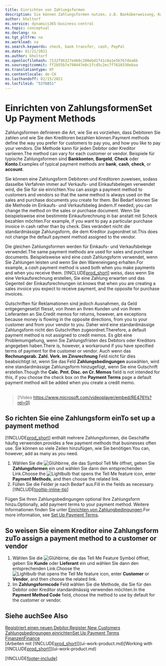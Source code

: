 ```yaml
---
title: Einrichten von Zahlungsformen
description: Sie können Zahlungsformen nutzen, z.B. Banküberweisung, Kasse oder Paypal, um festzulegen, wie eine Rechnung bezahlt wird.
author: bholtorf
ms.service: dynamics365-business-central
ms.topic: conceptual
ms.devlang: na
ms.tgt_pltfrm: na
ms.workload: na
ms.search.keywords: check, bank transfer, cash, PayPal
ms.date: 01/21/2021
ms.author: bholtorf
ms.openlocfilehash: 7132f96327e468c200ebd1f41c0a1e5b767dea6b
ms.sourcegitcommit: ff2b55b7e790447e0c1fcd5c2ec7f7610338ebaa
ms.translationtype: HT
ms.contentlocale: de-CH
ms.lasthandoff: 02/15/2021
ms.locfileid: "5376851"
---
```

# <a name="set-up-payment-methods"></a><span data-ttu-id="3bb1e-103">Einrichten von Zahlungsformen</span><span class="sxs-lookup"><span data-stu-id="3bb1e-103">Set Up Payment Methods</span></span>

<span data-ttu-id="3bb1e-104">Zahlungsformen definieren die Art, wie Sie es vorziehen, dass Debitoren Sie zahlen und wie Sie den Kreditoren bezahlen können.</span><span class="sxs-lookup"><span data-stu-id="3bb1e-104">Payment methods define the way you prefer for customers to pay you, and how you like to pay your vendors.</span></span> <span data-ttu-id="3bb1e-105">Die Methode kann für jeden Debitor oder Kreditor variieren.</span><span class="sxs-lookup"><span data-stu-id="3bb1e-105">The method can vary for each customer or vendor.</span></span> <span data-ttu-id="3bb1e-106">Beispiele für typische Zahlungsformen sind **Bankkonten**, **Bargeld**, **Check** oder **Konto**.</span><span class="sxs-lookup"><span data-stu-id="3bb1e-106">Examples of typical payment methods are **bank**, **cash**, **check**, or **account**.</span></span>

<span data-ttu-id="3bb1e-107">Sie können eine Zahlungsform Debitoren und Kreditoren zuweisen, sodass dasselbe Verfahren  immer auf Verkaufs- und Einkaufsbelegen verwendet wird, die Sie für sie einrichten.</span><span class="sxs-lookup"><span data-stu-id="3bb1e-107">You can assign a payment method to customers and vendors so that the same method is always used on the sales and purchase documents you create for them.</span></span> <span data-ttu-id="3bb1e-108">Bei Bedarf können Sie die Methode im Einkaufs- und Verkaufsbeleg ändern.</span><span class="sxs-lookup"><span data-stu-id="3bb1e-108">If needed, you can change the method on the sales or purchase document.</span></span> <span data-ttu-id="3bb1e-109">Wenn Sie beispielsweise eine bestimmte Einkaufsrechnung in bar anstatt mit Scheck bezahlen möchten.</span><span class="sxs-lookup"><span data-stu-id="3bb1e-109">For example, if you want to pay a particular purchase invoice in cash rather than by check.</span></span> <span data-ttu-id="3bb1e-110">Dies verändert nicht die standardmässige Zahlungsform, die dem Kreditor zugeordnet ist.</span><span class="sxs-lookup"><span data-stu-id="3bb1e-110">This does not change the default payment method assigned to the vendor.</span></span>

<span data-ttu-id="3bb1e-111">Die gleichen Zahlungsformen werden für Einkaufs- und Verkaufsbelege verwendet.</span><span class="sxs-lookup"><span data-stu-id="3bb1e-111">The same payment methods are used for sales and purchase documents.</span></span> <span data-ttu-id="3bb1e-112">Beispielsweise wird eine _cash_ Zahlungsform verwendet, wenn Sie Zahlungen leisten und wenn Sie den Wareneingang erhalten.</span><span class="sxs-lookup"><span data-stu-id="3bb1e-112">For example, a _cash_ payment method is used both when you make payments and when you receive them.</span></span> [!INCLUDE[prod_short](includes/prod_short.md)] <span data-ttu-id="3bb1e-113">weiss, dass wenn Sie eine Verkaufsrechnung erstellen, Sie eine Zahlung erwarten und das Gegenteil der Einkaufsrechnungen ist.</span><span class="sxs-lookup"><span data-stu-id="3bb1e-113">knows that when you are creating a sales invoice you expect to receive payment, and the opposite for purchase invoices.</span></span>

<span data-ttu-id="3bb1e-114">Gutschriften für Reklamationen sind jedoch Ausnahmen, da Geld entgegengesetzt fliesst, von Ihnen an Ihren Kunden und von Ihrem Lieferanten an Sie.</span><span class="sxs-lookup"><span data-stu-id="3bb1e-114">Credit memos for returns, however, are exceptions because money is flowing in the opposite directions, from you to your customer and from your vendor to you.</span></span> <span data-ttu-id="3bb1e-115">Daher wird eine standardmässige Zahlungsform nicht den Gutschriften zugeordnet.</span><span class="sxs-lookup"><span data-stu-id="3bb1e-115">Therefore, a default payment method is not assigned to credit memos.</span></span> <span data-ttu-id="3bb1e-116">Es gibt eine Problemumgehung, wenn Sie Zahlungsfristen des Debitors oder Kreditors angegeben haben.</span><span class="sxs-lookup"><span data-stu-id="3bb1e-116">There is, however, a workaround if you have specified terms of payment for the customer or vendor.</span></span> <span data-ttu-id="3bb1e-117">Auch wenn das **Rechnungsrab. Zahl. Verk. im Zinsrechnung** Feld nicht für dies beabsichtigt ist, wenn Sie das Feld **Zahlungsbedingungen** auswählen, wird eine standardmässige Zahlungsform hinzugefügt, wenn Sie eine Gutschrift erstellen.</span><span class="sxs-lookup"><span data-stu-id="3bb1e-117">Though the **Calc. Pmt. Disc. on Cr. Memos** field is not intended for this, if you choose the check box on the **Payment Terms** page a default payment method will be added when you create a credit memo.</span></span> <br><br>  

> [!Video https://www.microsoft.com/videoplayer/embed/RE476Ys?rel=0]

## <a name="to-set-up-a-payment-method"></a><span data-ttu-id="3bb1e-118">So richten Sie eine Zahlungsform ein</span><span class="sxs-lookup"><span data-stu-id="3bb1e-118">To set up a payment method</span></span>

[!INCLUDE[prod_short](includes/prod_short.md)] <span data-ttu-id="3bb1e-119">enthält mehrere Zahlungsformen, die Geschäfte häufig verwenden.</span><span class="sxs-lookup"><span data-stu-id="3bb1e-119">provides a few payment methods that businesses often use.</span></span> <span data-ttu-id="3bb1e-120">Sie können so viele Zeilen hinzufügen, wie Sie benötigen.</span><span class="sxs-lookup"><span data-stu-id="3bb1e-120">You can, however, add as many as you need.</span></span>

1. <span data-ttu-id="3bb1e-121">Wählen Sie die ![Glühbirne, die das Symbol Tell Me öffnet](media/ui-search/search_small.png "Tell me-Funktion"), geben Sie **Zahlungsformen** ein und wählen Sie dann den entsprechenden Link.</span><span class="sxs-lookup"><span data-stu-id="3bb1e-121">Choose the ![Lightbulb that opens the Tell Me feature](media/ui-search/search_small.png "Tell me what you want to do") icon, enter **Payment Methods**, and then choose the related link.</span></span>
2. <span data-ttu-id="3bb1e-122">Füllen Sie die Felder je nach Bedarf aus.</span><span class="sxs-lookup"><span data-stu-id="3bb1e-122">Fill in the fields as necessary.</span></span> [!INCLUDE[tooltip-inline-tip](includes/tooltip-inline-tip_md.md)]

<span data-ttu-id="3bb1e-123">Fügen Sie Ihren Zahlungsbedingungen optional Ihre Zahlungsform hinzu.</span><span class="sxs-lookup"><span data-stu-id="3bb1e-123">Optionally, add payment terms to your payment method.</span></span> <span data-ttu-id="3bb1e-124">Weitere Informationen finden Sie unter [Einrichten von Zahlungbedingungen](finance-payment-terms.md).</span><span class="sxs-lookup"><span data-stu-id="3bb1e-124">For more information, see [Set Up Payment Terms](finance-payment-terms.md).</span></span>  

## <a name="to-assign-a-payment-method-to-a-customer-or-vendor"></a><span data-ttu-id="3bb1e-125">So weisen Sie einem Kreditor eine Zahlungsform zu</span><span class="sxs-lookup"><span data-stu-id="3bb1e-125">To assign a payment method to a customer or vendor</span></span>

1. <span data-ttu-id="3bb1e-126">Wählen Sie die ![Glühbirne, die das Tell Me Feature](media/ui-search/search_small.png "Tell me-Funktion") Symbol öffnet, geben Sie **Kunde** oder **Lieferant** ein und wählen Sie dann den entsprechenden Link.</span><span class="sxs-lookup"><span data-stu-id="3bb1e-126">Choose the ![Lightbulb that opens the Tell Me feature](media/ui-search/search_small.png "Tell me what you want to do") icon, enter **Customer** or **Vendor**, and then choose the related link.</span></span>
2. <span data-ttu-id="3bb1e-127">Im **Zahlungsformcode** Feld wählen Sie die Methode, die Sie für den Debitor oder Kreditor standardmässig verwenden möchten.</span><span class="sxs-lookup"><span data-stu-id="3bb1e-127">In the **Payment Method Code** field, choose the method to use by default for the customer or vendor.</span></span>

## <a name="see-also"></a><span data-ttu-id="3bb1e-128">Siehe auch</span><span class="sxs-lookup"><span data-stu-id="3bb1e-128">See Also</span></span>

[<span data-ttu-id="3bb1e-129">Registriert einen neuen Debitor.</span><span class="sxs-lookup"><span data-stu-id="3bb1e-129">Register New Customers</span></span>](sales-how-register-new-customers.md)  
[<span data-ttu-id="3bb1e-130">Zahlungsbedingungen einrichten</span><span class="sxs-lookup"><span data-stu-id="3bb1e-130">Set Up Payment Terms</span></span>](finance-payment-terms.md)  
[<span data-ttu-id="3bb1e-131">Finanzen</span><span class="sxs-lookup"><span data-stu-id="3bb1e-131">Finance</span></span>](finance.md)  
<span data-ttu-id="3bb1e-132">[Arbeiten mit [!INCLUDE[prod_short](includes/prod_short.md)]](ui-work-product.md)</span><span class="sxs-lookup"><span data-stu-id="3bb1e-132">[Working with [!INCLUDE[prod_short](includes/prod_short.md)]](ui-work-product.md)</span></span>  


[!INCLUDE[footer-include](includes/footer-banner.md)]